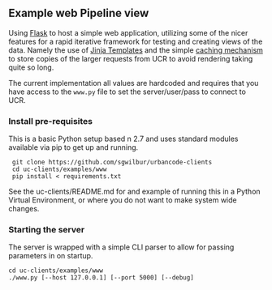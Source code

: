 ## Example web Pipeline view

Using [Flask](http://flask.pocoo.org/) to host a simple web application, utilizing some of the nicer features for a rapid iterative framework for testing and creating views of the data. Namely the use of [Jinja Templates](http://jinja.pocoo.org/) and the simple [caching mechanism](http://flask.pocoo.org/docs/0.10/patterns/caching/) to store copies of the larger requests from UCR to avoid rendering taking quite so long.

The current implementation all values are hardcoded and requires that you have access to the `www.py` file to set the server/user/pass to connect to UCR.

### Install pre-requisites

This is a basic Python setup based n 2.7 and uses standard modules available via pip to get up and running.

     git clone https://github.com/sgwilbur/urbancode-clients
     cd uc-clients/examples/www
     pip install < requirements.txt

See the uc-clients/README.md for and example of running this in a Python Virtual Environment, or where you do not want to make system wide changes.

### Starting the server

The server is wrapped with a simple CLI parser to allow for passing parameters in on startup.

    cd uc-clients/examples/www
    ./www.py [--host 127.0.0.1] [--port 5000] [--debug]

